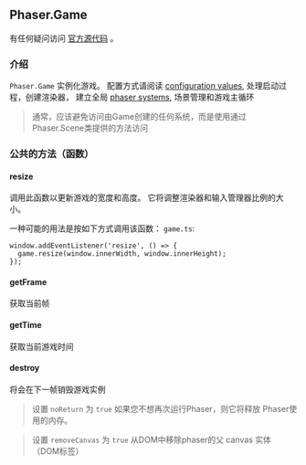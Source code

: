 ## Phaser.Game

有任何疑问访问 [官方源代码](https://github.com/photonstorm/phaser) 。

### 介绍

 `Phaser.Game` 实例化游戏。
配置方式请阅读 [configuration values](https://github.com/idongliming/phaser3-typescript/blob/master/cheatsheets/boot/config.md),
处理启动过程，创建渲染器，
建立全局 [phaser systems](https://github.com/idongliming/phaser3-typescript/blob/master/cheatsheets/scene/systems.md),
场景管理和游戏主循环

> 通常，应该避免访问由Game创建的任何系统，而是使用通过Phaser.Scene类提供的方法访问

### 公共的方法（函数）

#### resize
调用此函数以更新游戏的宽度和高度。
它将调整渲染器和输入管理器比例的大小。

一种可能的用法是按如下方式调用该函数： `game.ts`:

```
window.addEventListener('resize', () => {
  game.resize(window.innerWidth, window.innerHeight);
});
```


#### getFrame
获取当前帧

#### getTime
获取当前游戏时间

#### destroy
将会在下一帧销毁游戏实例

> 设置 `noReturn` 为 `true` 如果您不想再次运行Phaser，则它将释放
Phaser使用的内存。

> 设置 `removeCanvas` 为 `true` 从DOM中移除phaser的父 canvas 实体（DOM标签）
